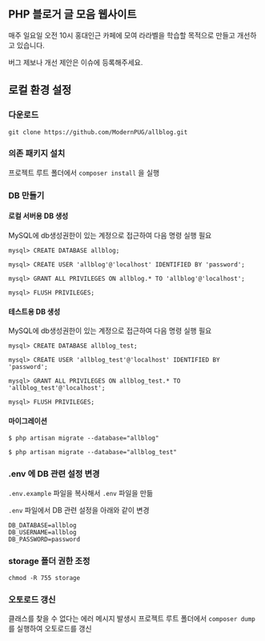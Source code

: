 ## PHP 블로거 글 모음 웹사이트 

매주 일요일 오전 10시 홍대인근 카페에 모여 라라벨을 학습할 목적으로 만들고 개선하고 있습니다.

버그 제보나 개선 제안은 이슈에 등록해주세요.

## 로컬 환경 설정

### 다운로드
````
git clone https://github.com/ModernPUG/allblog.git
````

### 의존 패키지 설치

프로젝트 루트 폴더에서 `composer install` 을 실행

### DB 만들기

#### 로컬 서버용 DB 생성

MySQL에 db생성권한이 있는 계정으로 접근하여 다음 명령 실행 필요

````
mysql> CREATE DATABASE allblog;

mysql> CREATE USER 'allblog'@'localhost' IDENTIFIED BY 'password';

mysql> GRANT ALL PRIVILEGES ON allblog.* TO 'allblog'@'localhost';

mysql> FLUSH PRIVILEGES;
````

#### 테스트용 DB 생성

MySQL에 db생성권한이 있는 계정으로 접근하여 다음 명령 실행 필요

````
mysql> CREATE DATABASE allblog_test;

mysql> CREATE USER 'allblog_test'@'localhost' IDENTIFIED BY 'password';

mysql> GRANT ALL PRIVILEGES ON allblog_test.* TO 'allblog_test'@'localhost';

mysql> FLUSH PRIVILEGES;
````

#### 마이그레이션

````
$ php artisan migrate --database="allblog"

$ php artisan migrate --database="allblog_test"
````

### .env 에 DB 관련 설정 변경

`.env.example` 파일을 복사해서 `.env` 파일을 만듦

`.env` 파일에서 DB 관련 설정을 아래와 같이 변경

````
DB_DATABASE=allblog
DB_USERNAME=allblog
DB_PASSWORD=password
````

### storage 폴더 권한 조정

`chmod -R 755 storage`

### 오토로드 갱신

클래스를 찾을 수 없다는 에러 메시지 발생시 프로젝트 루트 폴더에서 `composer dump` 를 실행하여 오토로드를 갱신